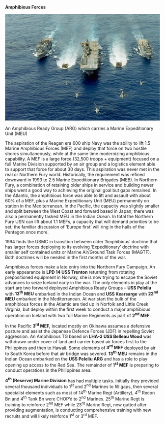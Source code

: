 **Amphibious Forces**

![](/assets/images/nato/us/navy/amphibious/image1.jpg)

An Amphibious Ready Group (ARG) which carries a Marine Expeditionary
Unit (MEU)

The aspiration of the Reagan era 600 ship Navy was the ability to lift
1.5 Marine Amphibious Forces (MEF) and deploy that force on two hostile
shores simultaneously, while at the same time modernizing amphibious
capability. A MEF is a large force (32,500 troops + equipment) focused
on a full Marine Division supported by an air group and a logistics
element able to support that force for about 30 days. This aspiration
was never met in the real or Northern Fury world. Historically, the
requirement was refined downward in 1993 to 2.5 Marine Expeditionary
Brigades (MEB). In Northern Fury, a combination of retaining older ships
in service and building newer ships went a good way to achieving the
original goal but gaps remained. In the Atlantic, the amphibious force
was able to lift and assault with about 60% of a MEF, plus a Marine
Expeditionary Unit (MEU) permanently on station in the Mediterranean. In
the Pacific, the capacity was slightly smaller and split between the
West Coast and forward based in Japan; there was also a permanently
tasked MEU in the Indian Ocean. In total the Northern Fury USN can lift
about 1.1 MEFs, a capacity that will demand priorities to be set; the
familiar discussion of ‘Europe first’ will ring in the halls of the
Pentagon once more.

1994 finds the USMC in transition between older ‘Amphibious’ doctrine
that has larger forces deploying to its evolving ‘Expeditionary’
doctrine with smaller self contained units or Marine Air/Ground Task
Forces (MAGTF). Both doctrines will be needed in the first months of the
war.

Amphibious forces make a late entry into the Northern Fury Campaign. An
early appearance is **LPD 14 USS Trenton** returning from rotating
prepositioned equipment in Norway, she is now trying to escape the
Soviet advances to seize Iceland early in the war. The only elements in
play at the start are two forward deployed Amphibious Ready Groups –
**USS Peleliu** with **13<sup>th</sup> MEU** embarked in the Indian
Ocean and **USS Kearsarge** with **22<sup>nd</sup> MEU** embarked in the
Mediterranean. At war start the bulk of the amphibious forces in the
Atlantic are tied up in Norfolk and Little Creek Virginia, but deploy
within the first week to conduct a major amphibious operation on Iceland
with two full Marine Regiments as part of **2<sup>nd</sup> MEF**.

In the Pacific **3<sup>rd</sup> MEF,** located mostly on Okinawa assumes
a defensive posture and assist the Japanese Defence Forces (JDF) in
repelling Soviet aggression. An Amphibious TG based on **LHA-3 USS
Belleau Wood** was withdrawn under cover of land and carrier based air
forces first to the Philippines and then to Hawaii. Some elements of
**3<sup>rd</sup> MEF** deployed by air to South Korea before that air
bridge was severed. **13<sup>th</sup> MEU** remains in the Indian Ocean
embarked on the **USS Peleliu ARG** and has a role to play opening up
access to the Red Sea. The remainder of **1<sup>st</sup> MEF** is
preparing to conduct operations in the Philippines area.

**4<sup>th</sup> (Reserve) Marine Division** has had multiple tasks.
Initially they provided several thousand individuals to 1<sup>st</sup>
and 2<sup>nd</sup> Marines to fill gaps, then several specialist
elements such as most of 14<sup>th</sup> Marine Regt (Artillery),
4<sup>th</sup> Recon Bn and 4<sup>th</sup> Tank Bn were CHOP’d to
2<sup>nd</sup> Marines. 25<sup>th</sup> Marine Regt is training to
reinforce 2<sup>nd</sup> MEF while 23<sup>rd</sup> Marine Regt, now
gutted after providing augmentation, is conducting comprehensive
training with new recruits and will likely reinforce 1<sup>st</sup> or
3<sup>rd</sup> MEF.
